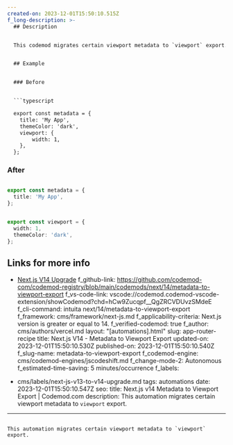 ```yaml
---
created-on: 2023-12-01T15:50:10.515Z
f_long-description: >-
  ## Description


  This codemod migrates certain viewport metadata to `viewport` export.


  ## Example


  ### Before


  ```typescript

  export const metadata = {
  	title: 'My App',
  	themeColor: 'dark',
  	viewport: {
  		width: 1,
  	},
  };

  ```


  ### After


  ```typescript

  export const metadata = {
  	title: 'My App',
  };


  export const viewport = {
  	width: 1,
  	themeColor: 'dark',
  };

  ```


  ## Links for more info


  * [Next.js V14 Upgrade](https://nextjs.org/docs/pages/building-your-application/upgrading/version-14)
f_github-link: https://github.com/codemod-com/codemod-registry/blob/main/codemods/next/14/metadata-to-viewport-export
f_vs-code-link: vscode://codemod.codemod-vscode-extension/showCodemod?chd=hCw9Zucqpf__QgZRCVDUvzSMdeE
f_cli-command: intuita next/14/metadata-to-viewport-export
f_framework: cms/framework/next-js.md
f_applicability-criteria: Next.js version is greater or equal to 14.
f_verified-codemod: true
f_author: cms/authors/vercel.md
layout: "[automations].html"
slug: app-router-recipe
title: Next.js V14 - Metadata to Viewport Export
updated-on: 2023-12-01T15:50:10.530Z
published-on: 2023-12-01T15:50:10.540Z
f_slug-name: metadata-to-viewport-export
f_codemod-engine: cms/codemod-engines/jscodeshift.md
f_change-mode-2: Autonomous
f_estimated-time-saving: 5 minutes/occurrence
f_labels:
  - cms/labels/next-js-v13-to-v14-upgrade.md
tags: automations
date: 2023-12-01T15:50:10.547Z
seo:
  title: Next.js v14 Metadata to Viewport Export | Codemod.com
  description: This automation migrates certain viewport metadata to `viewport` export.
---
```

This automation migrates certain viewport metadata to `viewport` export.